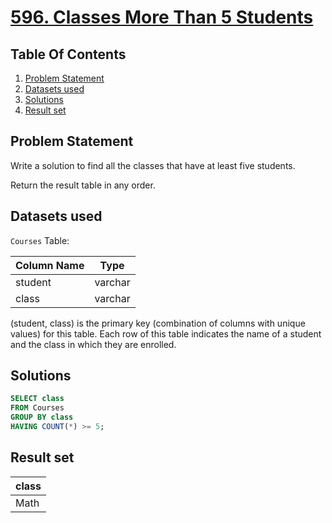 # [596. Classes More Than 5 Students](https://leetcode.com/problems/classes-more-than-5-students/description/)

## Table Of Contents
1. [Problem Statement]()
2. [Datasets used]()
3. [Solutions]()
4. [Result set]()

## Problem Statement

Write a solution to find all the classes that have at least five students.

Return the result table in any order.

## Datasets used

```Courses``` Table:

| Column Name | Type    |
| ----------- | ------- |
| student     | varchar |
| class       | varchar |

(student, class) is the primary key (combination of columns with unique values) for this table.
Each row of this table indicates the name of a student and the class in which they are enrolled.

## Solutions

```sql
SELECT class
FROM Courses
GROUP BY class
HAVING COUNT(*) >= 5;
```

## Result set

| class |
| ----- |
| Math  |